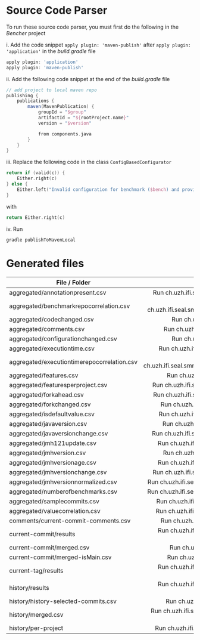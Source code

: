 # Source Code Parser

To run these source code parser, you must first do the following in the _Bencher_ project

i. Add the code snippet `apply plugin: 'maven-publish'` after `apply plugin: 'application'` in the _build.gradle_ file

```groovy
apply plugin: 'application'
apply plugin: 'maven-publish'
```

ii. Add the following code snippet at the end of the _build.gradle_ file

```groovy
// add project to local maven repo
publishing {
    publications {
        maven(MavenPublication) {
            groupId = "$group"
            artifactId = "${rootProject.name}"
            version = "$version"

            from components.java
        }
    }
}
```

iii. Replace the following code in the class `ConfigBasedConfigurator`

```kotlin
return if (valid(c)) {
    Either.right(c)
} else {
    Either.left("Invalid configuration for benchmark ($bench) and provided default/class/benchmark configurations")
}
```

with

```kotlin
return Either.right(c)
```

iv. Run 

```
gradle publishToMavenLocal
``` 

# Generated files

| File / Folder        | Script           |
| ------------- |:-------------:|
| aggregated/annotationpresent.csv | Run ch.uzh.ifi.seal.smr.soa.analysis.annotationpresent.MainKt |
| aggregated/benchmarkrepocorrelation.csv | Run ch.uzh.ifi.seal.smr.soa.analysis.benchmarkrepocorrelation.MainKt |
| aggregated/codechanged.csv | Run ch.uzh.ifi.seal.smr.soa.analysis.hash.MainKt |
| aggregated/comments.csv | Run ch.uzh.ifi.seal.smr.soa.analysis.comments.MainKt |
| aggregated/configurationchanged.csv | Run ch.uzh.ifi.seal.smr.soa.analysis.hash.MainKt |
| aggregated/executiontime.csv | Run ch.uzh.ifi.seal.smr.soa.analysis.executiontime.MainKt |
| aggregated/executiontimerepocorrelation.csv | Run ch.uzh.ifi.seal.smr.soa.analysis.executiontimerepocorrelation.MainKt |
| aggregated/features.csv | Run ch.uzh.ifi.seal.smr.soa.analysis.features.MainKt |
| aggregated/featuresperproject.csv | Run ch.uzh.ifi.seal.smr.soa.analysis.featuresperproject.MainKt |
| aggregated/forkahead.csv | Run ch.uzh.ifi.seal.smr.soa.datapreparation.forkahead.MainKt |
| aggregated/forkchanged.csv | Run ch.uzh.ifi.seal.smr.soa.analysis.forkchanged.MainKt |
| aggregated/isdefaultvalue.csv | Run ch.uzh.ifi.seal.smr.soa.analysis.isdefaultvalue.MainKt |
| aggregated/javaversion.csv | Run ch.uzh.ifi.seal.smr.soa.analysis.javaversion.MainKt |
| aggregated/javaversionchange.csv | Run ch.uzh.ifi.seal.smr.soa.analysis.javaversionchange.MainKt |
| aggregated/jmh121update.csv | Run ch.uzh.ifi.seal.smr.soa.analysis.jmh121update.MainKt |
| aggregated/jmhversion.csv | Run ch.uzh.ifi.seal.smr.soa.analysis.jmhversion.MainKt |
| aggregated/jmhversionage.csv | Run ch.uzh.ifi.seal.smr.soa.analysis.jmhversionage.MainKt |
| aggregated/jmhversionchange.csv | Run ch.uzh.ifi.seal.smr.soa.analysis.jmhversionchange.MainKt |
| aggregated/jmhversionnormalized.csv | Run ch.uzh.ifi.seal.smr.soa.analysis.jmhversionnormalized.MainKt |
| aggregated/numberofbenchmarks.csv | Run ch.uzh.ifi.seal.smr.soa.analysis.numberofbenchmarks.MainKt |
| aggregated/samplecommits.csv |  Run ch.uzh.ifi.seal.smr.soa.analysis.samplecommits.MainKt |
| aggregated/valuecorrelation.csv | Run ch.uzh.ifi.seal.smr.soa.analysis.valuecorrelation.MainKt |
| comments/current-commit-comments.csv | Run ch.uzh.ifi.seal.smr.soa.evaluation.comments.MainKt |
| current-commit/results | Run ch.uzh.ifi.seal.smr.soa.evaluation.MainKt (and choose evaluation type) |
| current-commit/merged.csv | Run ch.uzh.ifi.seal.smr.soa.utils.filemerger.MainKt |
| current-commit/merged-isMain.csv | Run ch.uzh.ifi.seal.smr.soa.utils.resultismain.MainKt |
| current-tag/results | Run ch.uzh.ifi.seal.smr.soa.evaluation.MainKt (and choose evaluation type) |
| history/results | Run ch.uzh.ifi.seal.smr.soa.evaluation.MainKt (and choose evaluation type) |
| history/history-selected-commits.csv | Run ch.uzh.ifi.seal.smr.soa.evaluation.history.MainKt |
| history/merged.csv | Run ch.uzh.ifi.seal.smr.soa.utils.filemerger.MainKt (And change input + output dir) |
| history/per-project | Run ch.uzh.ifi.seal.smr.soa.utils.filemergerperproject.MainKt |
